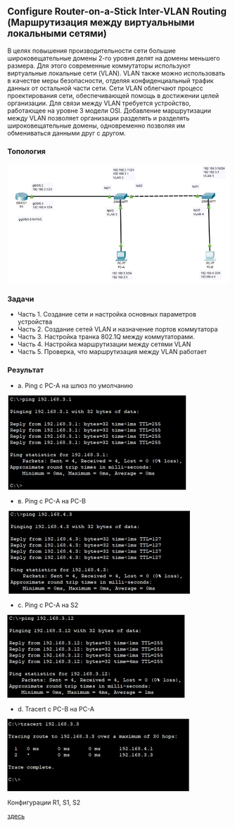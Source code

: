 ## Configure Router-on-a-Stick Inter-VLAN Routing (Маршрутизация между виртуальными локальными сетями)


В целях повышения производительности сети большие широковещательные домены 2-го уровня 
делят на домены меньшего размера. Для этого современные коммутаторы используют виртуальные 
локальные сети (VLAN). VLAN также можно использовать в качестве меры безопасности, отделяя 
конфиденциальный трафик данных от остальной части сети. Сети VLAN облегчают процесс 
проектирования сети, обеспечивающей помощь в достижении целей организации. Для связи между 
VLAN требуется устройство, работающее на уровне 3 модели OSI. Добавление маршрутизации между 
VLAN позволяет организации разделять и разделять широковещательные домены, одновременно 
позволяя им обмениваться данными друг с другом.

### Топология

![](lab-2-vlan.jpg)

### Задачи

* Часть 1. Создание сети и настройка основных параметров устройства
* Часть 2. Создание сетей VLAN и назначение портов коммутатора
* Часть 3. Настройка транка 802.1Q между коммутаторами.
* Часть 4. Настройка маршрутизации между сетями VLAN
* Часть 5. Проверка, что маршрутизация между VLAN работает

### Результат

* a. Ping с PC-A на шлюз по умолчанию

![](Ping-PC-A_default_gateway.jpg)

* в. Ping с PC-A на PC-B

![](Ping-PC-A_PC-B.jpg)

* c.  Ping с PC-A на S2

![](Ping-PC-A_S2.jpg)

* d. Tracert с PC-B на PC-A

![](tracert-PC-B_PC-A.jpg)

Конфигурации R1, S1, S2 

[здесь](configs/)


